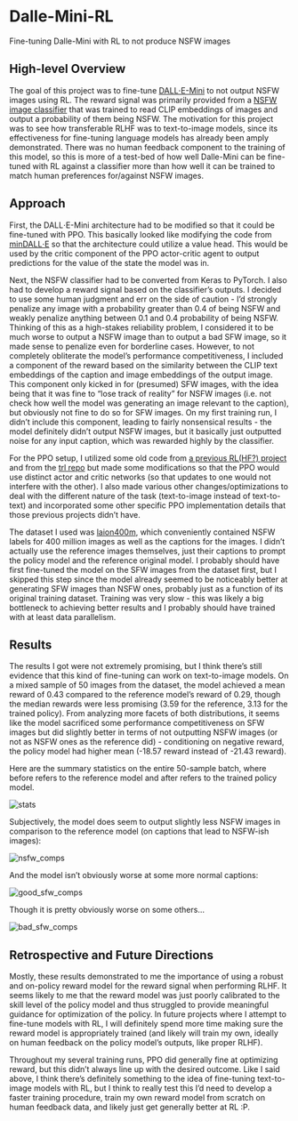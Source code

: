 # Dalle-Mini-RL
Fine-tuning Dalle-Mini with RL to not produce NSFW images

## High-level Overview

The goal of this project was to fine-tune [DALL⋅E-Mini](https://github.com/borisdayma/dalle-mini) to not output NSFW images using RL. The reward signal was primarily provided from a [NSFW image classifier](https://github.com/LAION-AI/CLIP-based-NSFW-Detector) that was trained to read CLIP embeddings of images and output a probability of them being NSFW. The motivation for this project was to see how transferable RLHF was to text-to-image models, since its effectiveness for fine-tuning language models has already been amply demonstrated. There was no human feedback component to the training of this model, so this is more of a test-bed of how well Dalle-Mini can be fine-tuned with RL against a classifier more than how well it can be trained to match human preferences for/against NSFW images. 

## Approach

First, the DALL⋅E-Mini architecture had to be modified so that it could be fine-tuned with PPO. This basically looked like modifying the code from [minDALL⋅E](https://github.com/kuprel/min-dalle) so that the architecture could utilize a value head. This would be used by the critic component of the PPO actor-critic agent to output predictions for the value of the state the model was in. 

Next, the NSFW classifier had to be converted from Keras to PyTorch. I also had to develop a reward signal based on the classifier’s outputs. I decided to use some human judgment and err on the side of caution - I’d strongly penalize any image with a probability greater than 0.4 of being NSFW and weakly penalize anything between 0.1 and 0.4 probability of being NSFW. Thinking of this as a high-stakes reliability problem, I considered it to be much worse to output a NSFW image than to output a bad SFW image, so it made sense to penalize even for borderline cases. However, to not completely obliterate the model’s performance competitiveness, I included a component of the reward based on the similarity between the CLIP text embeddings of the caption and image embeddings of the output image. This component only kicked in for (presumed) SFW images, with the idea being that it was fine to “lose track of reality” for NSFW images (i.e. not check how well the model was generating an image relevant to the caption), but obviously not fine to do so for SFW images. On my first training run, I didn’t include this component, leading to fairly nonsensical results - the model definitely didn’t output NSFW images, but it basically just outputted noise for any input caption, which was rewarded highly by the classifier.

For the PPO setup, I utilized some old code from [a previous RL(HF?) project](https://github.com/anshradh/trl_custom) and from the [trl repo](https://github.com/lvwerra/trl) but made some modifications so that the PPO would use distinct actor and critic networks (so that updates to one would not interfere with the other). I also made various other changes/optimizations to deal with the different nature of the task (text-to-image instead of text-to-text) and incorporated some other specific PPO implementation details that those previous projects didn’t have.

The dataset I used was [laion400m](https://huggingface.co/datasets/laion/laion400m), which conveniently contained NSFW labels for 400 million images as well as the captions for the images. I didn’t actually use the reference images themselves, just their captions to prompt the policy model and the reference original model. I probably should have first fine-tuned the model on the SFW images from the dataset first, but I skipped this step since the model already seemed to be noticeably better at generating SFW images than NSFW ones, probably just as a function of its original training dataset.
Training was very slow - this was likely a big bottleneck to achieving better results and I probably should have trained with at least data parallelism.

## Results

The results I got were not extremely promising, but I think there’s still evidence that this kind of fine-tuning can work on text-to-image models. On a mixed sample of 50 images from the dataset, the model achieved a mean reward of 0.43 compared to the reference model’s reward of 0.29, though the median rewards were less promising (3.59 for the reference, 3.13 for the trained policy). From analyzing more facets of both distributions, it seems like the model sacrificed some performance competitiveness on SFW images but did slightly better in terms of not outputting NSFW images (or not as NSFW ones as the reference did) - conditioning on negative reward, the policy model had higher mean (-18.57 reward instead of -21.43 reward).

Here are the summary statistics on the entire 50-sample batch, where before refers to the reference model and after refers to the trained policy model.

![stats](eval_stats.jpeg)

Subjectively, the model does seem to output slightly less NSFW images in comparison to the reference model (on captions that lead to NSFW-ish images):

![nsfw_comps](NSFWImageComps.jpeg)

And the model isn’t obviously worse at some more normal captions:

![good_sfw_comps](SFWImageComps.jpeg)

Though it is pretty obviously worse on some others…

![bad_sfw_comps](MoreSFWImageComps.jpeg)

## Retrospective and Future Directions

Mostly, these results demonstrated to me the importance of using a robust and on-policy reward model for the reward signal when performing RLHF. It seems likely to me that the reward model was just poorly calibrated to the skill level of the policy model and thus struggled to provide meaningful guidance for optimization of the policy. In future projects where I attempt to fine-tune models with RL, I will definitely spend more time making sure the reward model is appropriately trained (and likely will train my own, ideally on human feedback on the policy model’s outputs, like proper RLHF).

Throughout my several training runs, PPO did generally fine at optimizing reward, but this didn’t always line up with the desired outcome. Like I said above, I think there’s definitely something to the idea of fine-tuning text-to-image models with RL, but I think to really test this I’d need to develop a faster training procedure, train my own reward model from scratch on human feedback data, and likely just get generally better at RL :P.


